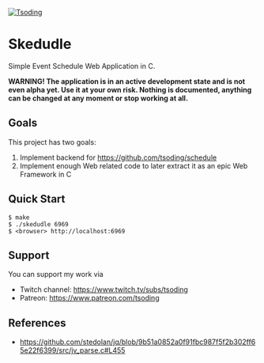 [![Tsoding](https://img.shields.io/badge/twitch.tv-tsoding-purple?logo=twitch&style=for-the-badge)](https://www.twitch.tv/tsoding)

# Skedudle

Simple Event Schedule Web Application in C.

**WARNING! The application is in an active development state and is
not even alpha yet. Use it at your own risk. Nothing is documented,
anything can be changed at any moment or stop working at all.**

## Goals

This project has two goals:
1. Implement backend for https://github.com/tsoding/schedule
2. Implement enough Web related code to later extract it as an epic Web Framework in C

## Quick Start

```console
$ make
$ ./skedudle 6969
$ <browser> http://localhost:6969
```

## Support

You can support my work via

- Twitch channel: https://www.twitch.tv/subs/tsoding
- Patreon: https://www.patreon.com/tsoding

## References

- https://github.com/stedolan/jq/blob/9b51a0852a0f91fbc987f5f2b302ff65e22f6399/src/jv_parse.c#L455
